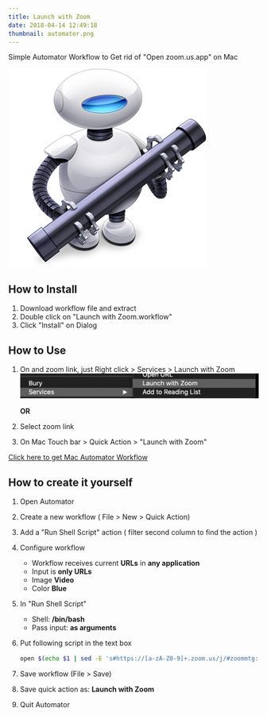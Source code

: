 ```yaml
---
title: Launch with Zoom
date: 2018-04-14 12:49:18
thumbnail: automator.png
---
```


Simple Automator Workflow to Get rid of "Open zoom.us.app" on Mac

<!--more-->

![](automator.png)

## How to Install

1. Download workflow file and extract
1. Double click on "Launch with Zoom.workflow"
1. Click "Install" on Dialog

## How to Use

1. On and zoom link, just Right click > Services > Launch with Zoom
   ![](menu.png)

   **OR**

1. Select zoom link
1. On Mac Touch bar > Quick Action > "Launch with Zoom"

[Click here to get Mac Automator Workflow](workflow.zip)

## How to create it yourself

1. Open Automator
1. Create a new workflow ( File > New > Quick Action)
1. Add a "Run Shell Script" action ( filter second column to find the action )
1. Configure workflow
   - Workflow receives current **URLs** in **any application**
   - Input is **only URLs**
   - Image **Video**
   - Color **Blue**
1. In "Run Shell Script"
   - Shell: **/bin/bash**
   - Pass input: **as arguments**
1. Put following script in the text box

   ```bash
   open $(echo $1 | sed -E 's#https://[a-zA-Z0-9]+.zoom.us/j/#zoommtg://zoom.us/join?confno=#g;s/\?pwd/\&pwd/')
   ```

1. Save workflow (File > Save)
1. Save quick action as: **Launch with Zoom**
1. Quit Automator
